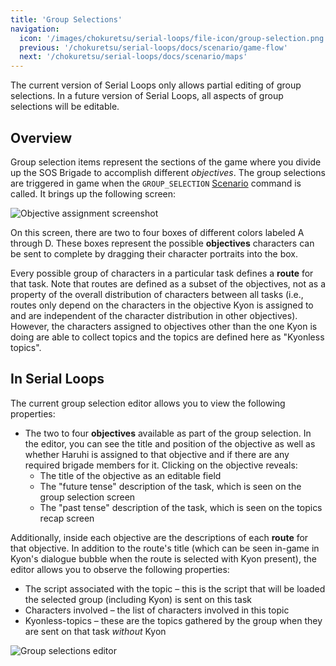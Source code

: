 ```yaml
---
title: 'Group Selections'
navigation:
  icon: '/images/chokuretsu/serial-loops/file-icon/group-selection.png'
  previous: '/chokuretsu/serial-loops/docs/scenario/game-flow'
  next: '/chokuretsu/serial-loops/docs/scenario/maps'
---
```


The current version of Serial Loops only allows partial editing of group selections. In a future version of Serial Loops, all aspects of group selections will be editable.

## Overview
Group selection items represent the sections of the game where you divide up the SOS Brigade to accomplish different _objectives_. The group selections are triggered in game when the `GROUP_SELECTION` [Scenario](./game-flow) command is called. It brings up the following screen:

![Objective assignment screenshot](/images/chokuretsu/screenshots/task-assignment.png)

On this screen, there are two to four boxes of different colors labeled A through D. These boxes represent the possible **objectives** characters can be sent to complete by dragging their character portraits into the box.

Every possible group of characters in a particular task defines a **route** for that task. Note that routes are defined as a subset of the objectives, not as a property of the overall distribution of characters between all tasks (i.e., routes only depend on the characters in the objective Kyon is assigned to and are independent of the character distribution in other objectives). However, the characters assigned to objectives other than the one Kyon is doing are able to collect topics and the topics are defined here as "Kyonless topics".

## In Serial Loops
The current group selection editor allows you to view the following properties:

* The two to four **objectives** available as part of the group selection. In the editor, you can see the title and position of the objective as well as whether Haruhi is assigned to that objective and if there are any required brigade members for it. Clicking on the objective reveals:
  - The title of the objective as an editable field
  - The "future tense" description of the task, which is seen on the group selection screen
  - The "past tense" description of the task, which is seen on the topics recap screen

Additionally, inside each objective are the descriptions of each **route** for that objective. In addition to the route's title (which can be seen in-game in Kyon's dialogue bubble when the route is selected with Kyon present), the editor allows you to observe the following properties:
  - The script associated with the topic &ndash; this is the script that will be loaded the selected group (including Kyon) is sent on this task
  - Characters involved &ndash; the list of characters involved in this topic
  - Kyonless-topics &ndash; these are the topics gathered by the group when they are sent on that task _without_ Kyon

![Group selections editor](/images/chokuretsu/serial-loops/group-selections-editor.png)